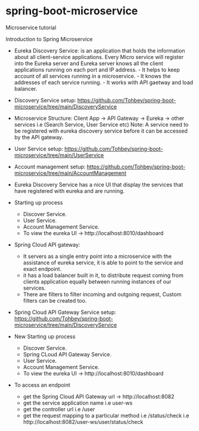 # spring-boot-microservice
Microservice tutorial

Introduction to Spring Microservice

- Eureka Discovery Service: is an application that holds the information about all client-service applications. Every Micro service will register into the Eureka server and Eureka server knows all the client applications running on each port and IP address.
      - It helps to keep account of all services running in a microservice.
      - It knows the addresses of each service running.
      - It works with API gaetway and load balancer. 

- Discovery Service setup: https://github.com/Tohbey/spring-boot-microservice/tree/main/DiscoveryService

- Microservice Structure:
    Client App -> API Gateway -> Eureka -> other services i.e (Search Service, User Service etc)
Note: A service need to be registered with eureka discovery service before it can be accessed by the API gateway.

- User Service setup: https://github.com/Tohbey/spring-boot-microservice/tree/main/UserService
- Account management setup: https://github.com/Tohbey/spring-boot-microservice/tree/main/AccountManagement

- Eureka Discovery Service has a nice UI that display the services that have registered with eureka and are running.
- Starting up process
    - Discover Service.
    - User Service.
    - Account Management Service.
    - To view the eureka UI -> http://localhost:8010/dashboard

- Spring Cloud API gateway:
    - It servers as a single entry point into a microservice with the assistance of eureka service, it is able to point to the service and exact endpoint.
    - it has a load balancer built in it, to distribute request coming from clients application equally between running instances of our services.
    - There are filters to filter incoming and outgoing request, Custom filters can be created too.

- Spring Cloud API Gateway Service setup: https://github.com/Tohbey/spring-boot-microservice/tree/main/DiscoveryService


- New Starting up process
    - Discover Service.
    - Spring CLoud API Gateway Service.
    - User Service.
    - Account Management Service.
    - To view the eureka UI -> http://localhost:8010/dashboard

- To access an endpoint
	- get the Spring Cloud API Gateway url -> http://localhost:8082
	- get the service application name i.e user-ws
	- get the controller url i.e /user
	- get the request mapping to a particular method i.e /status/check
i.e http://localhost:8082/user-ws/user/status/check
